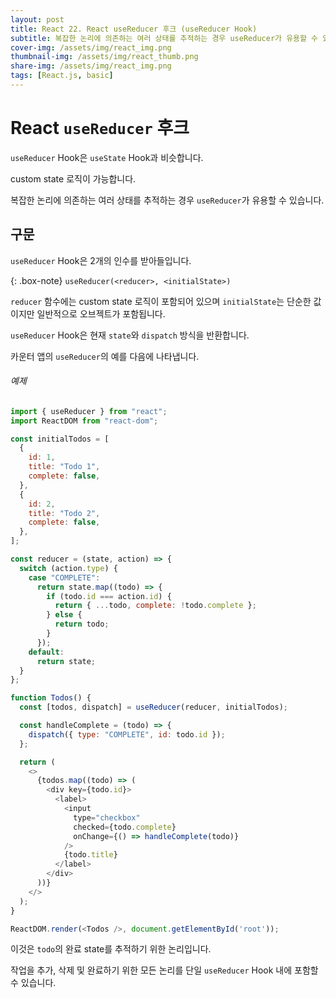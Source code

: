 ```yaml
---
layout: post
title: React 22. React useReducer 후크 (useReducer Hook)
subtitle: 복잡한 논리에 의존하는 여러 상태를 추적하는 경우 useReducer가 유용할 수 있습니다.
cover-img: /assets/img/react_img.png
thumbnail-img: /assets/img/react_thumb.png
share-img: /assets/img/react_img.png
tags: [React.js, basic]
---
```


# React ```useReducer``` 후크

```useReducer``` Hook은 ```useState``` Hook과 비슷합니다.

custom state 로직이 가능합니다.

복잡한 논리에 의존하는 여러 상태를 추적하는 경우 ```useReducer```가 유용할 수 있습니다.

## 구문

```useReducer``` Hook은 2개의 인수를 받아들입니다.

{: .box-note}
```useReducer(<reducer>, <initialState>)```
  
```reducer``` 함수에는 custom state 로직이 포함되어 있으며 ```initialState```는 단순한 값이지만 일반적으로 오브젝트가 포함됩니다.

```useReducer``` Hook은 현재 ```state```와 ```dispatch``` 방식을 반환합니다.

카운터 앱의 ```useReducer```의 예를 다음에 나타냅니다.

###### 예제

```javascript
import { useReducer } from "react";
import ReactDOM from "react-dom";

const initialTodos = [
  {
    id: 1,
    title: "Todo 1",
    complete: false,
  },
  {
    id: 2,
    title: "Todo 2",
    complete: false,
  },
];

const reducer = (state, action) => {
  switch (action.type) {
    case "COMPLETE":
      return state.map((todo) => {
        if (todo.id === action.id) {
          return { ...todo, complete: !todo.complete };
        } else {
          return todo;
        }
      });
    default:
      return state;
  }
};

function Todos() {
  const [todos, dispatch] = useReducer(reducer, initialTodos);

  const handleComplete = (todo) => {
    dispatch({ type: "COMPLETE", id: todo.id });
  };

  return (
    <>
      {todos.map((todo) => (
        <div key={todo.id}>
          <label>
            <input
              type="checkbox"
              checked={todo.complete}
              onChange={() => handleComplete(todo)}
            />
            {todo.title}
          </label>
        </div>
      ))}
    </>
  );
}

ReactDOM.render(<Todos />, document.getElementById('root'));
```

이것은 ```todo```의 완료 state를 추적하기 위한 논리입니다.

작업을 추가, 삭제 및 완료하기 위한 모든 논리를 단일 ```useReducer``` Hook 내에 포함할 수 있습니다.
